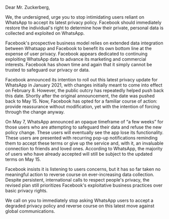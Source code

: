 Dear Mr. Zuckerberg,

We, the undersigned, urge you to stop intimidating users reliant on WhatsApp to accept its latest privacy policy. Facebook should immediately restore the individual's right to determine how their private, personal data is collected and exploited on WhatsApp. 

Facebook's prospective business model relies on extended data integration between Whatsapp and Facebook to benefit its own bottom line at the expense of user privacy. Facebook appears dedicated to continuing exploiting WhatsApp data to advance its marketing and commercial interests. Facebook has shown time and again that it simply cannot be trusted to safeguard our privacy or data. 

Facebook announced its intention to roll out this latest privacy update for WhatsApp in January 2021, with changes initially meant to come into effect on February 8. However, the public outcry has repeatedly helped push back this date. Shortly after the original announcement, the date was pushed back to May 15. Now, Facebook has opted for a familiar course of action: provide reassurance without modification, yet with the intention of
forcing through the change anyway. 

On May 7, WhatsApp announced an opaque timeframe of “a few weeks” for those users who are attempting to safeguard their data and refuse the new policy change. These users will eventually see the app lose its functionality. These users are presented with recurring pop-up notifications reminding them to accept these terms or give up the service and, with it, an invaluable connection to friends and loved ones. According to WhatsApp, the majority of users who have already accepted will still be subject to the updated terms on May 15. 

Facebook insists it is listening to users concerns, but it has so far taken no meaningful action to reverse course on ever-increasing data collection. Despite persistent, international calls to respect people&#39;s privacy, the revised plan still prioritizes Facebook's exploitative business practices over basic privacy rights. 

We call on you to immediately stop asking WhatsApp users to accept a degraded privacy policy and reverse course on this latest move against global communications.